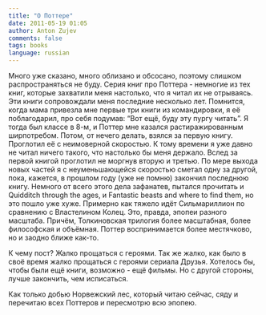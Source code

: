 ```yaml
---
title: "О Поттере"
date: 2011-05-19 01:05
author: Anton Zujev
comments: false
tags: books 
language: russian
---
```


Много уже сказано, много облизано и обсосано, поэтому слишком распространяться не буду. Серия книг про Поттера - немногие из тех книг, которые захватили меня настолько, что я читал их не отрываясь. Эти книги сопровождали меня последние несколько лет. Помнится, когда мама привезла мне первые три книги из командировки, я её поблагодарил, про себя подумав: “Вот ещё, буду эту пургу читать”. Я тогда был классе в 8-м, и Поттер мне казался растиражированным ширпотребом. Потом, от нечего делать, взялся за первую книгу. Проглотил её с неимоверной скоростью. К тому времени я уже давно не читал ничего такого, что настолько бы меня держало. Вслед за первой книгой проглотил не моргнув вторую и третью. По мере выхода новых частей я с неуменьшающейся скоростью сметал одну за другой, пока, кажется, в прошлом году (уже не помню) закончил последнюю книгу. Немного от всего этого дела зафанатев, пытался прочитать и Quidditch through the ages, и Fantastic beasts and where to find them, но это пошло уже хуже. Примерно как тяжело идёт Сильмариллион по сравнению с Властелином Колец. Это, правда, эпопеи разного масштаба. Причём, Толкиновская трилогия более масштабная, более философская и объёмная. Поттер воспринимается более местячково, но и заодно ближе как-то.

К чему пост? Жалко прощаться с героями. Так же жалко, как было в своё время жалко прощаться с героями сериала Друзья. Хотелось бы, чтобы были ещё книги, возможно - ещё фильмы. Но с другой стороны, лучше закончить, чем исписаться.

Как только добью Норвежский лес, который читаю сейчас, сяду и перечитаю всех Поттеров и пересмотрю всю эпопею.